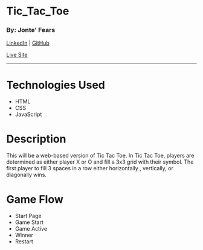 # Tic_Tac_Toe





### By: Jonte' Fears
[LinkedIn](https://www.linkedin.com/in/jonte-fears-a70070156/) | [GitHub](https://github.com/JYoung554)

[Live Site](https://enchanting-force.surge.sh/)


***


# Technologies Used
* HTML
* CSS
* JavaScript


# Description
This will be a web-based version of Tic Tac Toe. In Tic Tac Toe, players are determined as either player X or O and fill a 3x3 grid with their symbol. The first player to fill 3 spaces in a row either horizontally , vertically, or diagonally wins.


# Game Flow


- Start Page
- Game Start
- Game Active
- Winner
- Restart






